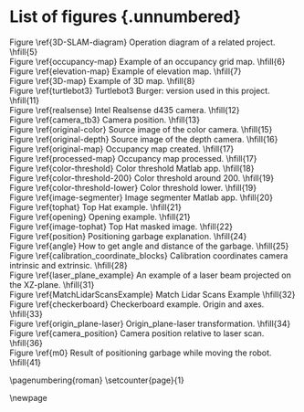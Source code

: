 # List of figures {.unnumbered}

<!--
For me, this was the only drawback of writing in Markdown: it is not possible to add a short caption to figures and tables. This means that the \listoftables and \listoffigures commands will generate lists using the full titles, which is probably isn't what you want. For now, the solution is to create the lists manually, when everything else is finished.
-->

Figure \ref{3D-SLAM-diagram}  Operation diagram of a related project.           \hfill{5}  
Figure \ref{occupancy-map}  Example of an occupancy grid map.                   \hfill{6}  
Figure \ref{elevation-map}  Example of elevation map.                           \hfill{7}  
Figure \ref{3D-map}  Example of 3D map.                                         \hfill{8}  
Figure \ref{turtlebot3}  Turtlebot3 Burger: version used in this project.       \hfill{11}   
Figure \ref{realsense}  Intel Realsense d435 camera.                            \hfill{12}  
Figure \ref{camera_tb3}  Camera position.                                       \hfill{13}  
Figure \ref{original-color}  Source image of the color camera.                  \hfill{15}  
Figure \ref{original-depth}  Source image of the depth camera.                  \hfill{16}  
Figure \ref{original-map}  Occupancy map created.                               \hfill{17}  
Figure \ref{processed-map}  Occupancy map processed.                            \hfill{17}  
Figure \ref{color-threshold}  Color threshold Matlab app.                       \hfill{18}  
Figure \ref{color-threshold-200}  Color threshold around 200.                   \hfill{19}  
Figure \ref{color-threshold-lower}  Color threshold lower.                      \hfill{19}  
Figure \ref{image-segmenter}  Image segmenter Matlab app.                       \hfill{20}  
Figure \ref{tophat}  Top Hat example.                                           \hfill{21}  
Figure \ref{opening}  Opening example.                                          \hfill{21}  
Figure \ref{image-tophat}  Top Hat masked image.                                \hfill{22}  
Figure \ref{position}  Positioning garbage explanation.                         \hfill{24}  
Figure \ref{angle}  How to get angle and distance of the garbage.               \hfill{25}  
Figure \ref{calibration_coordinate_blocks}  Calibration coordinates camera intrinsic and extrinsic. \hfill{28}  
Figure \ref{laser_plane_example}  An example of a laser beam projected on the XZ-plane. \hfill{31}  
Figure \ref{MatchLidarScansExample}  Match Lidar Scans Example                  \hfill{32}  
Figure \ref{checkerboard}  Checkerboard example. Origin and axes.               \hfill{33}  
Figure \ref{origin_plane-laser}  Origin_plane-laser transformation.             \hfill{34}  
Figure \ref{camera_position}  Camera position relative to laser scan.           \hfill{36}  
Figure \ref{m0}  Result of positioning garbage while moving the robot.          \hfill{41}  

\pagenumbering{roman}
\setcounter{page}{1}

\newpage
